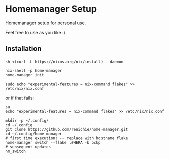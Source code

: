 # Homemanager Setup

Homemanager setup for personal use.

Feel free to use as you like :)

## Installation

### 
```shell
sh <(curl -L https://nixos.org/nix/install) --daemon
```

```shell
nix-shell -p home-manager
home-manager init
```

```shell
sudo echo "experimental-features = nix-command flakes" >> /etc/nix/nix.conf
```
or if that fails:
```shell
su
echo "experimental-features = nix-command flakes" >> /etc/nix/nix.conf
```

 ```shell
 mkdir -p ~/.config/
 cd ~/.config
 git clone https://github.com/renichie/home-manager.git
 cd ~/.config/home-manager
 # first time execution! -- replace with hostname flake
 home-manager switch --flake .#HERA -b bckp 
 # subsequent updates
 hm_switch
 ```
